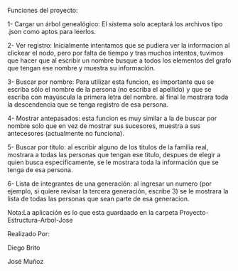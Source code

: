 Funciones del proyecto:

1- Cargar un árbol genealógico: El sistema solo aceptará los archivos tipo .json como aptos para leerlos.

2- Ver registro: Inicialmente intentamos que se pudiera ver la informacion al clickear el nodo, pero por falta de tiempo y tras muchos intentos, tuvimos que hacer que al escribir un nombre busque a todos los elementos del grafo que tengan ese nombre y muestra su información.

3- Buscar por nombre: Para utilizar esta funcion, es importante que se escriba sólo el nombre de la persona (no escriba el apellido) y que se escriba con mayúscula la primera letra del nombre. al final le mostrara toda la descendencia que se tenga registro de esa persona.

4- Mostrar antepasados: esta funcion es muy similar a la de buscar por nombre solo que en vez de mostrar sus sucesores, muestra a sus antecesores (actualmente no funciona).

5- Buscar por título: al escribir alguno de los titulos de la familia real, mostrara a todas las personas que tengan ese titulo, despues de elegir a quien busca especificamente, se le mostrara toda la información que se tenga de esa persona.

6- Lista de integrantes de una generación: al ingresar un numero (por ejemplo, si quiere revisar la tercera generación, escribe 3) se le mostrara la lista de todas las personas que sean parte de esa generacion.

Nota:La aplicación es lo que esta guardaado en la carpeta Proyecto-Estructura-Arbol-Jose

Realizado Por:

Diego Brito

José Muñoz
